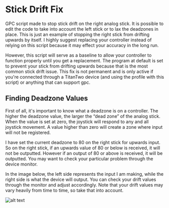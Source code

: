 # Stick Drift Fix
GPC script made to stop stick drift on the right analog stick. It is possible to edit the code to take into account the left stick or to lax the deadzones in place. This is just an example of stopping the right stick from drifting upwards by itself. I highly suggest replacing your controller instead of relying on this script because it may effect your accuracy in the long run.

However, this script will serve as a baseline to allow your controller to function properly until you get a replacement. The program at default is set to prevent your stick from drifting upwards because that is the most common stick drift issue. This fix is not permanent and is only active if you're connected through a TitanTwo device (and using the profile with this script) or anything that can support gpc. 

**Finding Deadzone Values**
----------------------------------------------------------------------------------------------------------------------------
First of all, it's important to know what a deadzone is on a controller. The higher the deadzone value, the larger the “dead zone” of the analog stick. When the value is set at zero, the joystick will respond to any and all joystick movement. A value higher than zero will create a zone where input will not be registered.

I have set the current deadzone to 80 on the right stick for upwards input. So on the right stick, if an upwards value of 80 or below is received, it will not be outputted. However if an output of 80 or above is received, it will be outputted. You may want to check your particular problem through the device monitor.

In the image below, the left side represents the input I am making, while the right side is what the device will output. You can check your drift values through the monitor and adjust accordingly. Note that your drift values may vary heavily from time to time, so take that into account.

![alt text](https://github.com/Kttra/Stick-Drift-Temp-Fix/blob/sub/stick%20drift%20output.png)
